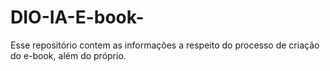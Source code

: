 # DIO-IA-E-book-
Esse repositório contem as informações a respeito do processo de criação do e-book, além do próprio.
